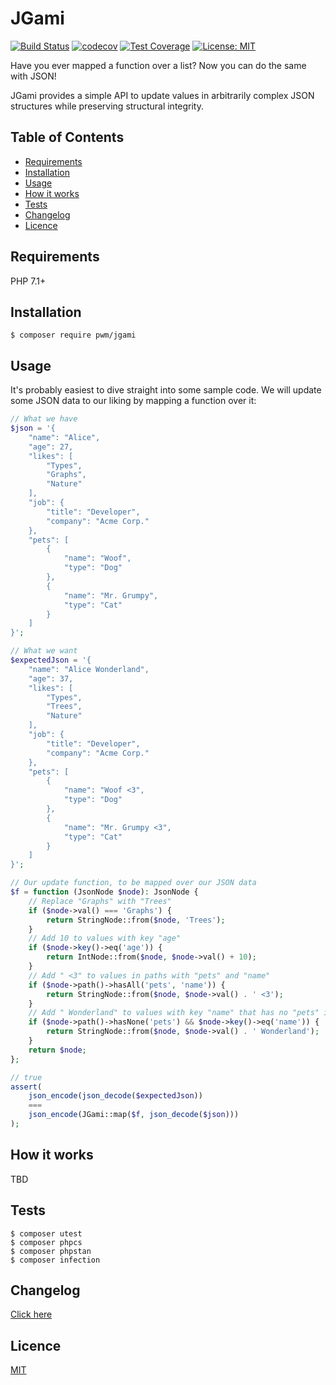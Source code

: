 # JGami

[![Build Status](https://travis-ci.org/pwm/jgami.svg?branch=master)](https://travis-ci.org/pwm/jgami)
[![codecov](https://codecov.io/gh/pwm/jgami/branch/master/graph/badge.svg)](https://codecov.io/gh/pwm/jgami)
[![Test Coverage](https://api.codeclimate.com/v1/badges/94f5bb5073dc902b547f/test_coverage)](https://codeclimate.com/github/pwm/jgami/test_coverage)
[![License: MIT](https://img.shields.io/badge/License-MIT-yellow.svg)](https://opensource.org/licenses/MIT)

Have you ever mapped a function over a list? Now you can do the same with JSON!

JGami provides a simple API to update values in arbitrarily complex JSON structures while preserving structural integrity.

## Table of Contents

* [Requirements](#requirements)
* [Installation](#installation)
* [Usage](#usage)
* [How it works](#how-it-works)
* [Tests](#tests)
* [Changelog](#changelog)
* [Licence](#licence)

## Requirements

PHP 7.1+

## Installation

    $ composer require pwm/jgami

## Usage

It's probably easiest to dive straight into some sample code. We will update some JSON data to our liking by mapping a function over it:

```php
// What we have
$json = '{
    "name": "Alice",
    "age": 27,
    "likes": [
        "Types",
        "Graphs",
        "Nature"
    ],
    "job": {
        "title": "Developer",
        "company": "Acme Corp."
    },
    "pets": [
        {
            "name": "Woof",
            "type": "Dog"
        },
        {
            "name": "Mr. Grumpy",
            "type": "Cat"
        }
    ]
}';

// What we want
$expectedJson = '{
    "name": "Alice Wonderland",
    "age": 37,
    "likes": [
        "Types",
        "Trees",
        "Nature"
    ],
    "job": {
        "title": "Developer",
        "company": "Acme Corp."
    },
    "pets": [
        {
            "name": "Woof <3",
            "type": "Dog"
        },
        {
            "name": "Mr. Grumpy <3",
            "type": "Cat"
        }
    ]
}';

// Our update function, to be mapped over our JSON data
$f = function (JsonNode $node): JsonNode {
    // Replace "Graphs" with "Trees"
    if ($node->val() === 'Graphs') {
        return StringNode::from($node, 'Trees');
    }
    // Add 10 to values with key "age"
    if ($node->key()->eq('age')) {
        return IntNode::from($node, $node->val() + 10);
    }
    // Add " <3" to values in paths with "pets" and "name"
    if ($node->path()->hasAll('pets', 'name')) {
        return StringNode::from($node, $node->val() . ' <3');
    }
    // Add " Wonderland" to values with key "name" that has no "pets" in their path
    if ($node->path()->hasNone('pets') && $node->key()->eq('name')) {
        return StringNode::from($node, $node->val() . ' Wonderland');
    }
    return $node;
};

// true
assert(
    json_encode(json_decode($expectedJson))
    ===
    json_encode(JGami::map($f, json_decode($json)))
);
```
 
## How it works

TBD

## Tests

	$ composer utest
	$ composer phpcs
	$ composer phpstan
	$ composer infection

## Changelog

[Click here](changelog.md)

## Licence

[MIT](LICENSE)
